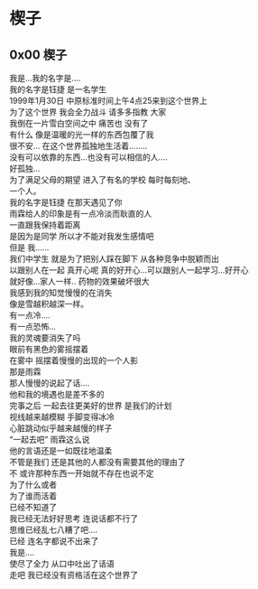 # 楔子

## 0x00 楔子

我是...我的名字是....   
我的名字是钰捷 是一名学生   
1999年1月30日 中原标准时间上午4点25来到这个世界上   
为了这个世界 我会全力战斗 请多多指教 大家   
我倒在一片雪白空间之中 痛苦也 没有了    
有什么 像是温暖的光一样的东西包覆了我   
很不安... 在这个世界孤独地生活着........    
没有可以依靠的东西...也没有可以相信的人....     
好孤独...   
为了满足父母的期望 进入了有名的学校 
每时每刻地、    
一个人。    
我的名字是钰捷 在那天遇见了你   
雨霖给人的印象是有一点冷淡而耿直的人    
一直跟我保持着距离  
是因为是同学 所以才不能对我发生感情吧   
但是 我......   
我们中学生 就是为了把别人踩在脚下 从各种竞争中脱颖而出  
以跟别人在一起 真开心呢 
真的好开心...可以跟别人一起学习...好开心    
就好像...家人一样.. 
药物的效果破坏很大  
我感到我的知觉慢慢的在消失  
像是雪越积越深一样。    
有一点冷....    
有一点恐怖...   
我的灵魂要消失了吗  
眼前有黑色的雾摇摆着    
在雾中 摇摆着慢慢的出现的一个人影   
那是雨霖        
那人慢慢的说起了话....      
他和我的境遇也是差不多的    
完事之后 一起去往更美好的世界 是我们的计划      
视线越来越模糊 手脚变得冰冷     
心脏跳动似乎越来越慢的样子      
“一起去吧” 雨霖这么说   
他的言语还是一如既往地温柔      
不管是我们 还是其他的人都没有需要其他的理由了       
不 或许那种东西一开始就不存在也说不定       
为了什么或者        
为了谁而活着        
已经不知道了        
我已经无法好好思考 连说话都不行了       
思维已经乱七八糟了吧....        
已经 连名字都说不出来了     
我是....        
使尽了全力 从口中吐出了话语     
走吧 我已经没有资格活在这个世界了       